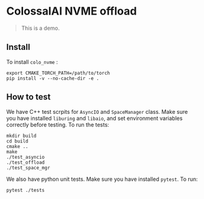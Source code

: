 # ColossalAI NVME offload

> This is a demo.

## Install

To install `colo_nvme` :

```shell
export CMAKE_TORCH_PATH=/path/to/torch
pip install -v --no-cache-dir -e .
```

## How to test

We have C++ test scrpits for `AsyncIO` and `SpaceManager` class. Make sure you have installed `liburing` and `libaio`, and set environment variables correctly before testing. To run the tests:

```shell
mkdir build
cd build
cmake ..
make
./test_asyncio
./test_offload
./test_space_mgr
```

We also have python unit tests. Make sure you have installed `pytest`. To run:

```shell
pytest ./tests
```